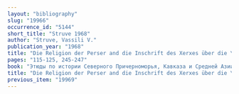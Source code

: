```yaml
---
layout: "bibliography"
slug: "19966"
occurrence_id: "5144"
short_title: "Struve 1968"
author: "Struve, Vassili V."
publication_year: "1968"
title: "Die Religion der Perser and die Inschrift des Xerxes über die \"Daivas\"  (in Russ.)"
pages: "115-125, 245-247"
book: "Этюды по истории Северного Причерноморья, Кавказа и Средней Азии (Ленинград 1968) [Ètjudy po istorii Severnogo Pričernomor’ja, Kavkaza i Srednej Azii (Leningrad 1968)]"
title: "Die Religion der Perser and die Inschrift des Xerxes über die \"Daivas\"  (in Russ.)"
previous_item: "19969"
---
```

